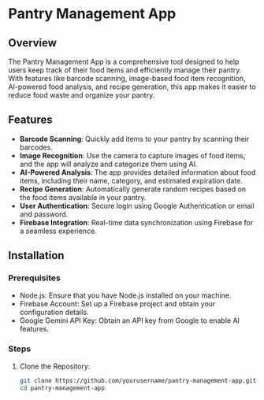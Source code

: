 # Pantry Management App

## Overview

The Pantry Management App is a comprehensive tool designed to help users keep track of their food items and efficiently manage their pantry. With features like barcode scanning, image-based food item recognition, AI-powered food analysis, and recipe generation, this app makes it easier to reduce food waste and organize your pantry.

## Features

- **Barcode Scanning**: Quickly add items to your pantry by scanning their barcodes.
- **Image Recognition**: Use the camera to capture images of food items, and the app will analyze and categorize them using AI.
- **AI-Powered Analysis**: The app provides detailed information about food items, including their name, category, and estimated expiration date.
- **Recipe Generation**: Automatically generate random recipes based on the food items available in your pantry.
- **User Authentication**: Secure login using Google Authentication or email and password.
- **Firebase Integration**: Real-time data synchronization using Firebase for a seamless experience.

## Installation

### Prerequisites

- Node.js: Ensure that you have Node.js installed on your machine.
- Firebase Account: Set up a Firebase project and obtain your configuration details.
- Google Gemini API Key: Obtain an API key from Google to enable AI features.

### Steps

1. Clone the Repository:
   ```bash
   git clone https://github.com/yourusername/pantry-management-app.git
   cd pantry-management-app
